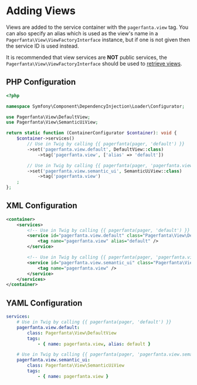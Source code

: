 # Adding Views

Views are added to the service container with the `pagerfanta.view` tag. You can also specify an alias which is used as the view's name in a `Pagerfanta\View\ViewFactoryInterface` instance, but if one is not given then the service ID is used instead.

<div class="docs-note">It is recommended that view services are <strong>NOT</strong> public services, the <code>Pagerfanta\View\ViewFactoryInterface</code> should be used to <a href="/open-source/packages/pagerfantabundle/docs/4.x/retrieving-views">retrieve views</a>.</div>

## PHP Configuration

```php
<?php

namespace Symfony\Component\DependencyInjection\Loader\Configurator;

use Pagerfanta\View\DefaultView;
use Pagerfanta\View\SemanticUiView;

return static function (ContainerConfigurator $container): void {
    $container->services()
        // Use in Twig by calling {{ pagerfanta(pager, 'default') }}
        ->set('pagerfanta.view.default', DefaultView::class)
            ->tag('pagerfanta.view', ['alias' => 'default'])

        // Use in Twig by calling {{ pagerfanta(pager, 'pagerfanta.view.semantic_ui') }}
        ->set('pagerfanta.view.semantic_ui', SemanticUiView::class)
            ->tag('pagerfanta.view')
    ;
};
```

## XML Configuration

```xml
<container>
    <services>
        <!-- Use in Twig by calling {{ pagerfanta(pager, 'default') }} -->
        <service id="pagerfanta.view.default" class="Pagerfanta\View\DefaultView">
            <tag name="pagerfanta.view" alias="default" />
        </service>

        <!-- Use in Twig by calling {{ pagerfanta(pager, 'pagerfanta.view.semantic_ui') }} -->
        <service id="pagerfanta.view.semantic_ui" class="Pagerfanta\View\SemanticUiView">
            <tag name="pagerfanta.view" />
        </service>
    </services>
</container>
```

## YAML Configuration

```yaml
services:
    # Use in Twig by calling {{ pagerfanta(pager, 'default') }}
    pagerfanta.view.default:
        class: Pagerfanta\View\DefaultView
        tags:
            - { name: pagerfanta.view, alias: default }

    # Use in Twig by calling {{ pagerfanta(pager, 'pagerfanta.view.semantic_ui') }}
    pagerfanta.view.semantic_ui:
        class: Pagerfanta\View\SemanticUiView
        tags:
            - { name: pagerfanta.view }
```
